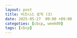 ```yaml
---
layout: post
title: 비즈니스 로직 (3)
date: 2025-05-27  09:00 +09:00
categoties: [cbcp, week09]
tags: [cbcp]
---
```


